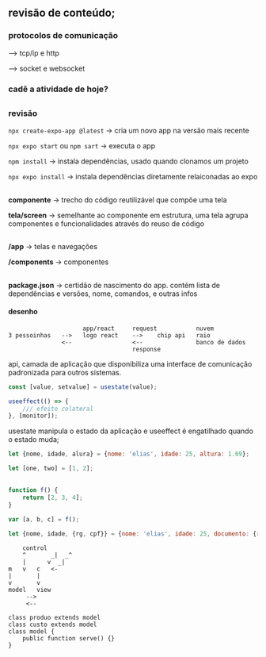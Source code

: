 ## revisão de conteúdo;

### protocolos de comunicação

--> tcp/ip e http

--> socket e websocket

### cadê a atividade de hoje?

##

### revisão

`npx create-expo-app @latest` -> cria um novo app na versão mais recente

`npx expo start` ou `npm sart` -> executa o app

`npm install` -> instala dependências, usado quando clonamos um projeto

`npx expo install` -> instala dependências diretamente relaiconadas ao expo

##

**componente** -> trecho do código reutilizável que compõe uma tela

**tela/screen** -> semelhante ao componente em estrutura, uma tela agrupa componentes e funcionalidades através do reuso de código

##

**/app** -> telas e navegações

**/components** -> componentes

##

**package.json** -> certidão de nascimento do app. contém lista de dependências e versões, nome, comandos, e outras infos

#### desenho

```
                     app/react     request           nuvem
3 pessoinhas   -->   logo react    -->    chip api   raio
               <--                 <--               banco de dados
                                   response
```

api, camada de aplicação que disponibiliza uma interface de comunicação padronizada para outros sistemas.

```javascript
const [value, setvalue] = usestate(value);

useeffect(() => {
    /// efeito colateral
}, [monitor]);
```

usestate manipula o estado da aplicação e useeffect é engatilhado quando o estado muda;

```javascript
let {nome, idade, alura} = {nome: 'elias', idade: 25, altura: 1.69};

let [one, two] = [1, 2];
```

##

```javascript
function f() {
    return [2, 3, 4];
}

var [a, b, c] = f();
```

```javascript
let {nome, idade, {rg, cpf}} = {nome: 'elias', idade: 25, documento: {rg: 12, cpf: 34}};
```

```
    control
    ^       _|  _^
    |      v  _|
m   v   c   <- 
|       |
v       v
model   view
     -->
     <--
```

```
class produo extends model
class custo extends model
class model {
    public function serve() {}
}
```
